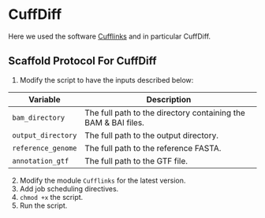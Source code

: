 # CuffDiff

Here we used the software [Cufflinks](http://cole-trapnell-lab.github.io/cufflinks/install/) and in particular CuffDiff.

## Scaffold Protocol For CuffDiff

1) Modify the script to have the inputs described below:

| **Variable**           | **Description**                                                          |
|------------------------|--------------------------------------------------------------------------|
| `bam_directory`        | The full path to the directory containing the BAM & BAI files.     |
| `output_directory`     | The full path to the output directory.                             |
| `reference_genome`     | The full path to the reference FASTA.                              |
| `annotation_gtf`       | The full path to the GTF file.                                     |


2) Modify the module `Cufflinks` for the latest version.
3) Add job scheduling directives.
4) `chmod +x` the script.
5) Run the script.
